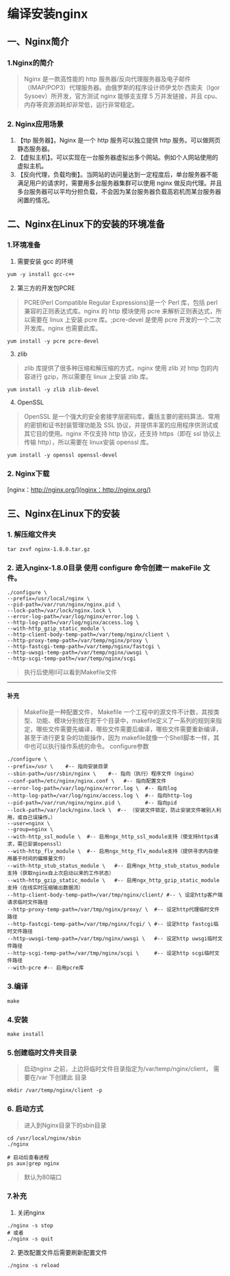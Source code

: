 # 编译安装nginx

## 一、Nginx简介

### 1.Nginx的简介
> Nginx 是一款高性能的 http 服务器/反向代理服务器及电子邮件（IMAP/POP3）代理服务器。由俄罗斯的程序设计师伊戈尔·西索夫（Igor Sysoev）所开发，官方测试 nginx 能够支支撑 5 万并发链接，并且 cpu、内存等资源消耗却非常低，运行非常稳定。

### 2. Nginx应用场景

1. 【ttp 服务器】。Nginx 是一个 http 服务可以独立提供 http 服务。可以做网页静态服务器。
2. 【虚拟主机】。可以实现在一台服务器虚拟出多个网站。例如个人网站使用的虚拟主机。
3. 【反向代理，负载均衡】。当网站的访问量达到一定程度后，单台服务器不能满足用户的请求时，需要用多台服务器集群可以使用 nginx 做反向代理。并且多台服务器可以平均分担负载，不会因为某台服务器负载高宕机而某台服务器闲置的情况。

## 二、Nginx在Linux下的安装的环境准备

### 1.环境准备

1. 需要安装 gcc 的环境
```
yum -y install gcc-c++
```

2. 第三方的开发包PCRE
> PCRE(Perl Compatible Regular Expressions)是一个 Perl 库，包括 perl 兼容的正则表达式库。nginx 的 http 模块使用 pcre 来解析正则表达式，所以需要在 linux 上安装 pcre 库。;pcre-devel 是使用 pcre 开发的一个二次开发库。nginx 也需要此库。
```
yum install -y pcre pcre-devel
```

3. zlib
> zlib 库提供了很多种压缩和解压缩的方式，nginx 使用 zlib 对 http 包的内容进行 gzip，所以需要在 linux 上安装 zlib 库。
```
yum install -y zlib zlib-devel
```

4. OpenSSL
> OpenSSL 是一个强大的安全套接字层密码库，囊括主要的密码算法、常用的密钥和证书封装管理功能及 SSL 协议，并提供丰富的应用程序供测试或其它目的使用。nginx 不仅支持 http 协议，还支持 https（即在 ssl 协议上传输 http），所以需要在 linux安装 openssl 库。
```
yum install -y openssl openssl-devel
```

### 2. Nginx下载

[nginx：http://nginx.org/](nginx：http://nginx.org/)


## 三、Nginx在Linux下的安装

### 1. 解压缩文件夹
```
tar zxvf nginx-1.8.0.tar.gz
```

### 2. 进入nginx-1.8.0目录   使用 configure 命令创建一 makeFile 文件。
```
./configure \
--prefix=/usr/local/nginx \
--pid-path=/var/run/nginx/nginx.pid \
--lock-path=/var/lock/nginx.lock \
--error-log-path=/var/log/nginx/error.log \
--http-log-path=/var/log/nginx/access.log \
--with-http_gzip_static_module \
--http-client-body-temp-path=/var/temp/nginx/client \
--http-proxy-temp-path=/var/temp/nginx/proxy \
--http-fastcgi-temp-path=/var/temp/nginx/fastcgi \
--http-uwsgi-temp-path=/var/temp/nginx/uwsgi \
--http-scgi-temp-path=/var/temp/nginx/scgi
```

> 执行后使用ll可以看到Makefile文件
---
#### 补充
> Makefile是一种配置文件， Makefile 一个工程中的源文件不计数，其按类型、功能、模块分别放在若干个目录中，makefile定义了一系列的规则来指定，哪些文件需要先编译，哪些文件需要后编译，哪些文件需要重新编译，甚至于进行更复杂的功能操作，因为 makefile就像一个Shell脚本一样，其中也可以执行操作系统的命令。
configure参数
```
./configure \
--prefix=/usr \    #-- 指向安装目录
--sbin-path=/usr/sbin/nginx \    #-- 指向（执行）程序文件（nginx）
--conf-path=/etc/nginx/nginx.conf \   #-- 指向配置文件
--error-log-path=/var/log/nginx/error.log \  #-- 指向log
--http-log-path=/var/log/nginx/access.log \  #-- 指向http-log
--pid-path=/var/run/nginx/nginx.pid \        #-- 指向pid
--lock-path=/var/lock/nginx.lock \  #-- （安装文件锁定，防止安装文件被别人利用，或自己误操作。）
--user=nginx \
--group=nginx \
--with-http_ssl_module \  #-- 启用ngx_http_ssl_module支持（使支持https请求，需已安装openssl）
--with-http_flv_module \  #-- 启用ngx_http_flv_module支持（提供寻求内存使用基于时间的偏移量文件）
--with-http_stub_status_module \   #-- 启用ngx_http_stub_status_module支持（获取nginx自上次启动以来的工作状态）
--with-http_gzip_static_module \   #-- 启用ngx_http_gzip_static_module支持（在线实时压缩输出数据流）
--http-client-body-temp-path=/var/tmp/nginx/client/ #-- \ 设定http客户端请求临时文件路径
--http-proxy-temp-path=/var/tmp/nginx/proxy/ \  #-- 设定http代理临时文件路径
--http-fastcgi-temp-path=/var/tmp/nginx/fcgi/ \ #-- 设定http fastcgi临时文件路径
--http-uwsgi-temp-path=/var/tmp/nginx/uwsgi \   #-- 设定http uwsgi临时文件路径
--http-scgi-temp-path=/var/tmp/nginx/scgi \     #-- 设定http scgi临时文件路径
--with-pcre #-- 启用pcre库
```

### 3.编译
```
make
```

### 4.安装
```
make install
```

### 5.创建临时文件夹目录
> 启动nginx 之前，上边将临时文件目录指定为/var/temp/nginx/client， 需要在/var  下创建此 目录
```
mkdir /var/temp/nginx/client -p
```

### 6. 启动方式
> 进入到Nginx目录下的sbin目录
```
cd /usr/local/nginx/sbin
./nginx

# 启动后查看进程
ps aux|grep nginx
```

> 默认为80端口

### 7.补充

1. 关闭nginx
```
./nginx -s stop
# 或者
./nginx -s quit
```

2. 更改配置文件后需要刷新配置文件
```
./nginx -s reload
```
